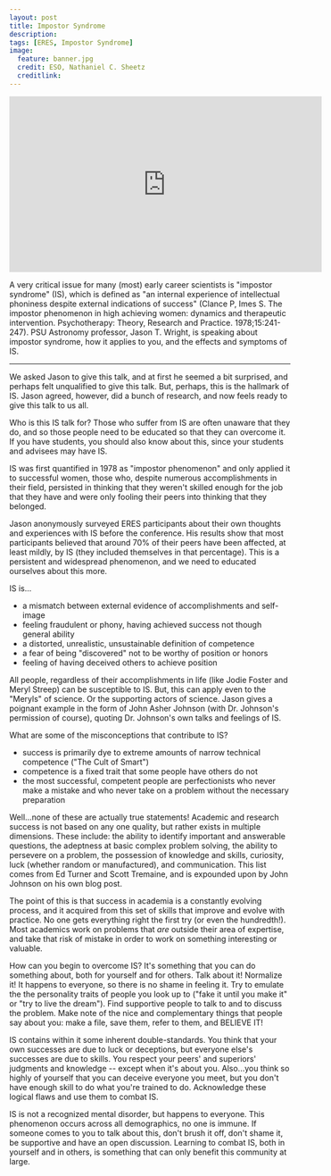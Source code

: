 ```yaml
---
layout: post
title: Impostor Syndrome
description:
tags: [ERES, Impostor Syndrome]
image:
  feature: banner.jpg
  credit: ESO, Nathaniel C. Sheetz
  creditlink: 
---
```


<iframe width="560" height="315" src="https://www.youtube.com/embed/d98IwuhoDdE" frameborder="0" allowfullscreen></iframe>

A very critical issue for many (most) early career scientists is "impostor syndrome" (IS), which is defined as "an internal experience of intellectual phoniness despite external indications of success" (Clance P, Imes S. The impostor phenomenon in high achieving women: dynamics and therapeutic intervention. Psychotherapy: Theory, Research and Practice. 1978;15:241-247). PSU Astronomy professor, Jason T. Wright, is speaking about impostor syndrome, how it applies to you, and the effects and symptoms of IS.

---
We asked Jason to give this talk, and at first he seemed a bit surprised, and perhaps felt unqualified to give this talk. But, perhaps, this is the hallmark of IS. Jason agreed, however, did a bunch of research, and now feels ready to give this talk to us all.

Who is this IS talk for? Those who suffer from IS are often unaware that they do, and so those people need to be educated so that they can overcome it. If you have students, you should also know about this, since your students and advisees may have IS.

IS was first quantified in 1978 as "impostor phenomenon" and only applied it to successful women, those who, despite numerous accomplishments in their field, persisted in thinking that they weren't skilled enough for the job that they have and were only fooling their peers into thinking that they belonged.

Jason anonymously surveyed ERES participants about their own thoughts and experiences with IS before the conference. His results show that most participants believed that around 70% of their peers have been affected, at least mildly, by IS (they included themselves in that percentage). This is a persistent and widespread phenomenon, and we need to educated ourselves about this more.

IS is...<br />
- a mismatch between external evidence of accomplishments and self-image<br />
- feeling fraudulent or phony, having achieved success not though general ability<br />
- a distorted, unrealistic, unsustainable definition of competence<br />
- a fear of being "discovered" not to be worthy of position or honors<br />
- feeling of having deceived others to achieve position<br />

All people, regardless of their accomplishments in life (like Jodie Foster and Meryl Streep) can be susceptible to IS. But, this can apply even to the "Meryls" of science. Or the supporting actors of science. Jason gives a poignant example in the form of John Asher Johnson (with Dr. Johnson's permission of course), quoting Dr. Johnson's own talks and feelings of IS.

What are some of the misconceptions that contribute to IS?<br />
- success is primarily dye to extreme amounts of narrow technical competence ("The Cult of Smart")<br />
- competence is a fixed trait that some people have others do not<br />
- the most successful, competent people are perfectionists who never make a mistake and who never take on a problem without the necessary preparation<br />

Well...none of these are actually true statements! Academic and research success is not based on any one quality, but rather exists in multiple dimensions. These include: the ability to identify important and answerable questions, the adeptness at basic complex problem solving, the ability to persevere on a problem, the possession of knowledge and skills, curiosity, luck (whether random or manufactured), and communication. This list comes from Ed Turner and Scott Tremaine, and is expounded upon by John Johnson on his own blog post. 

The point of this is that success in academia is a constantly evolving process, and it acquired from this set of skills that improve and evolve with practice. No one gets everything right the first try (or even the hundredth!). Most academics work on problems that *are* outside their area of expertise, and take that risk of mistake in order to work on something interesting or valuable.

How can you begin to overcome IS? It's something that you can do something about, both for yourself and for others. Talk about it! Normalize it! It happens to everyone, so there is no shame in feeling it. Try to emulate the the personality traits of people you look up to ("fake it until you make it" or "try to live the dream"). Find supportive people to talk to and to discuss the problem. Make note of the nice and complementary things that people say about you: make a file, save them, refer to them, and BELIEVE IT!

IS contains within it some inherent double-standards. You think that your own successes are due to luck or deceptions, but everyone else's successes are due to skills. You respect your peers' and superiors' judgments and knowledge -- except when it's about you. Also...you think so highly of yourself that you can deceive everyone you meet, but you don't have enough skill to do what you're trained to do. Acknowledge these logical flaws and use them to combat IS.

IS is not a recognized mental disorder, but happens to everyone. This phenomenon occurs across all demographics, no one is immune. If someone comes to you to talk about this, don't brush it off, don't shame it, be supportive and have an open discussion. Learning to combat IS, both in yourself and in others, is something that can only benefit this community at large. 